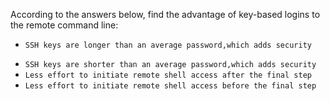 According to the answers below, find  the advantage of key-based logins to the remote command line:
+ `SSH keys are longer than an average password,which adds security`
* `SSH keys are shorter than an average password,which adds security`
* `Less effort to initiate remote shell access after the final step`
* `Less effort to initiate remote shell access before the final step`
